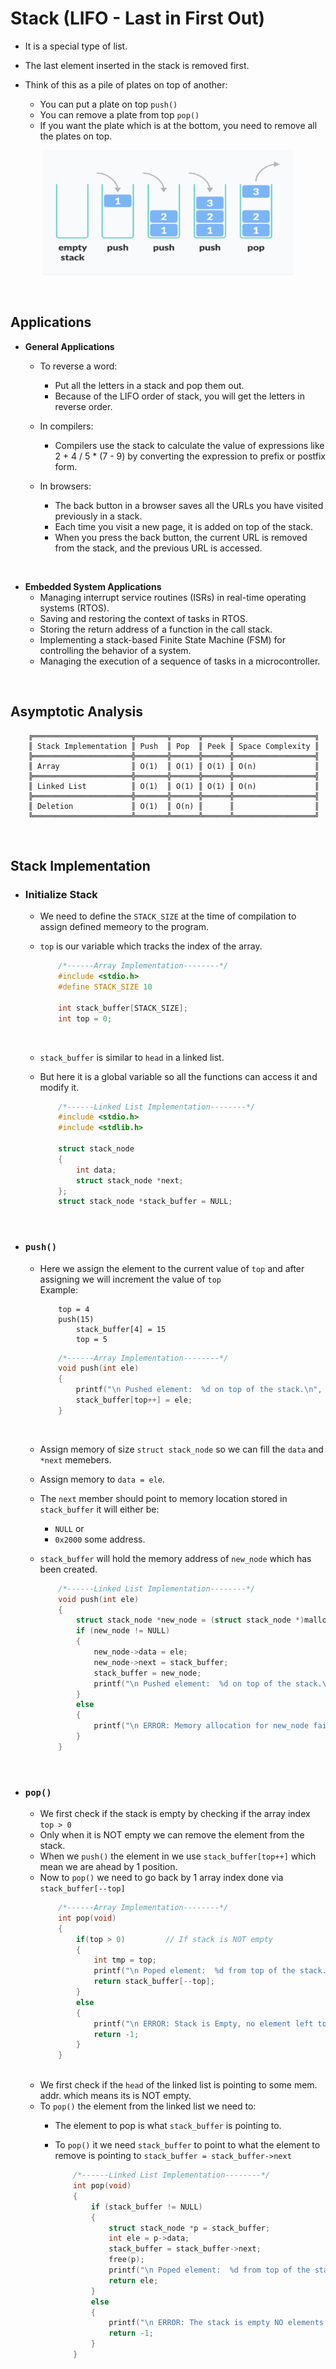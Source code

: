 # **Stack (LIFO - Last in First Out)**
- It is a special type of list.
- The last element inserted in the stack is removed first.

- Think of this as a pile of plates on top of another:
    - You can put a plate on top `push()`
    - You can remove a plate from top `pop()`
    - If you want the plate which is at the bottom, you need to remove all the plates on top.

<p align="center">
<img width="400" height="200" src="stack.png">
</p>


</br>

## **Applications**

 - **General Applications**
    - To reverse a word:
        - Put all the letters in a stack and pop them out.
        - Because of the LIFO order of stack, you will get the letters in reverse order.

    - In compilers:
        - Compilers use the stack to calculate the value of expressions like 2 + 4 / 5 * (7 - 9) by converting the expression to prefix or postfix form.

    - In browsers:
        - The back button in a browser saves all the URLs you have visited previously in a stack.
        - Each time you visit a new page, it is added on top of the stack.
        - When you press the back button, the current URL is removed from the stack, and the previous URL is accessed.

</br>

- **Embedded System Applications**
    - Managing interrupt service routines (ISRs) in real-time operating systems (RTOS).
    - Saving and restoring the context of tasks in RTOS.
    - Storing the return address of a function in the call stack.
    - Implementing a stack-based Finite State Machine (FSM) for controlling the behavior of a system.
    - Managing the execution of a sequence of tasks in a microcontroller.

</br>

## **Asymptotic Analysis**
```
    ╔══════════════════════╦═══════╦══════╦══════╦══════════════════╗
    ║ Stack Implementation ║ Push  ║ Pop  ║ Peek ║ Space Complexity ║
    ╠══════════════════════╬═══════╬══════╬══════╬══════════════════╣
    ║ Array                ║ O(1)  ║ O(1) ║ O(1) ║ O(n)             ║
    ╠══════════════════════╬═══════╬══════╬══════╬══════════════════╣
    ║ Linked List          ║ O(1)  ║ O(1) ║ O(1) ║ O(n)             ║
    ╠══════════════════════╬═══════╬══════╬══════╬══════════════════╣
    ║ Deletion             ║ O(1)  ║ O(n) ║      ║                  ║
    ╚══════════════════════╩═══════╩══════╩══════╩══════════════════╝
```

</br>

## **Stack Implementation**

- ### **Initialize Stack**

    - We need to define the `STACK_SIZE` at the time of compilation to assign defined memeory to the program.
    - `top` is our variable which tracks the index of the array.

        ```C
            /*------Array Implementation--------*/
            #include <stdio.h>
            #define STACK_SIZE 10

            int stack_buffer[STACK_SIZE];
            int top = 0;

        ```

    </br>

    - `stack_buffer` is similar to `head` in a linked list.
    - But here it is a global variable so all the functions can access it and modify it.

        ```C
            /*------Linked List Implementation--------*/
            #include <stdio.h>
            #include <stdlib.h>

            struct stack_node
            {
                int data;
                struct stack_node *next;
            };
            struct stack_node *stack_buffer = NULL;
        ```
</br>

- ### **`push()`**
    - Here we assign the element to the current value of `top` and after assigning we will increment the value of `top` </br>
        Example:
        ```
            top = 4
            push(15)
                stack_buffer[4] = 15
                top = 5
        ```

        ```C
            /*------Array Implementation--------*/
            void push(int ele)
            {
                printf("\n Pushed element:  %d on top of the stack.\n", ele);
                stack_buffer[top++] = ele;
            }
        ```

    </br>

    - Assign memory of size `struct stack_node` so we can fill the `data` and `*next` memebers.
    - Assign memory to `data = ele`.
    - The `next` member should point to memory location stored in `stack_buffer` it will either be:
        - `NULL` or
        - `0x2000` some address.

    - `stack_buffer` will hold the memory address of `new_node` which has been created.

        ```C
            /*------Linked List Implementation--------*/
            void push(int ele)
            {
                struct stack_node *new_node = (struct stack_node *)malloc(sizeof(struct stack_node));
                if (new_node != NULL)
                {
                    new_node->data = ele;
                    new_node->next = stack_buffer;
                    stack_buffer = new_node;
                    printf("\n Pushed element:  %d on top of the stack.\n", ele);
                }
                else
                {
                    printf("\n ERROR: Memory allocation for new_node failed.\n");
                }
            }
        ```

</br>

- ### **`pop()`**
    - We first check if the stack is empty by checking if the array index `top > 0`
    - Only when it is NOT empty we can remove the element from the stack.
    - When we `push()` the element in we use `stack_buffer[top++]` which mean we are ahead by 1 position.
    - Now to `pop()` we need to go back by 1 array index done via `stack_buffer[--top]`
        ```C
            /*------Array Implementation--------*/
            int pop(void)
            {
                if(top > 0)         // If stack is NOT empty
                {
                    int tmp = top;
                    printf("\n Poped element:  %d from top of the stack.\n", stack_buffer[--tmp]);
                    return stack_buffer[--top];
                }
                else
                {
                    printf("\n ERROR: Stack is Empty, no element left to pop().\n");
                    return -1;
                }
            }
        ```


    </br>

    - We first check if the `head` of the linked list is pointing to some mem. addr. which means its is NOT empty.
    - To `pop()` the element from the linked list we need to:
        - The element to pop is what `stack_buffer` is pointing to.
        - To `pop()` it we need `stack_buffer` to point to what the element to remove is pointing to `stack_buffer = stack_buffer->next`

            ```C
                /*------Linked List Implementation--------*/
                int pop(void)
                {
                    if (stack_buffer != NULL)
                    {
                        struct stack_node *p = stack_buffer;
                        int ele = p->data;
                        stack_buffer = stack_buffer->next;
                        free(p);
                        printf("\n Poped element:  %d from top of the stack.\n", ele);
                        return ele;
                    }
                    else
                    {
                        printf("\n ERROR: The stack is empty NO elements left to pop().\n");
                        return -1;
                    }
                }
            ```